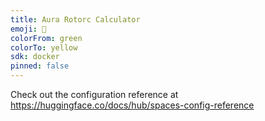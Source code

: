 ```yaml
---
title: Aura Rotorc Calculator
emoji: 🏃
colorFrom: green
colorTo: yellow
sdk: docker
pinned: false
---
```


Check out the configuration reference at https://huggingface.co/docs/hub/spaces-config-reference
